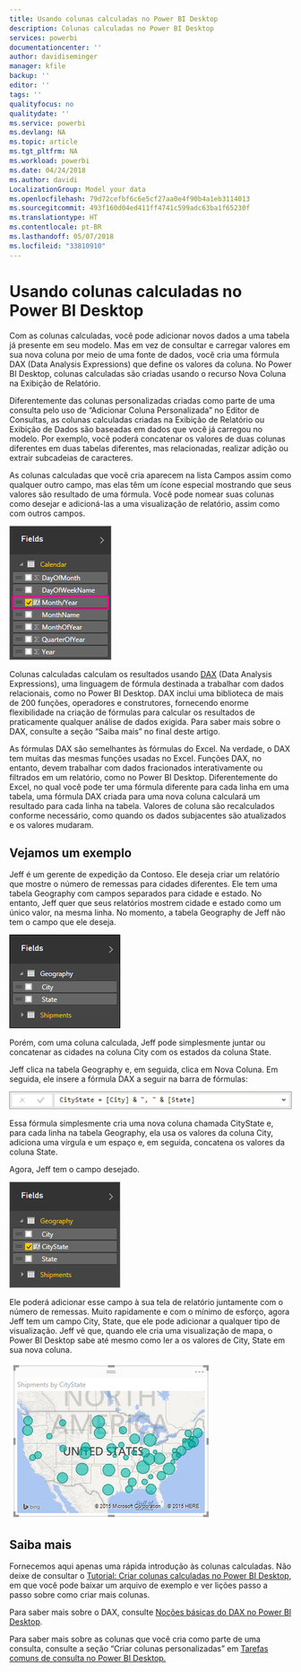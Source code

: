 ```yaml
---
title: Usando colunas calculadas no Power BI Desktop
description: Colunas calculadas no Power BI Desktop
services: powerbi
documentationcenter: ''
author: davidiseminger
manager: kfile
backup: ''
editor: ''
tags: ''
qualityfocus: no
qualitydate: ''
ms.service: powerbi
ms.devlang: NA
ms.topic: article
ms.tgt_pltfrm: NA
ms.workload: powerbi
ms.date: 04/24/2018
ms.author: davidi
LocalizationGroup: Model your data
ms.openlocfilehash: 79d72cefbf6c6e5cf27aa0e4f90b4a1eb3114013
ms.sourcegitcommit: 493f160d04ed411ff4741c599adc63ba1f65230f
ms.translationtype: HT
ms.contentlocale: pt-BR
ms.lasthandoff: 05/07/2018
ms.locfileid: "33810910"
---
```

# <a name="using-calculated-columns-in-power-bi-desktop"></a>Usando colunas calculadas no Power BI Desktop
Com as colunas calculadas, você pode adicionar novos dados a uma tabela já presente em seu modelo. Mas em vez de consultar e carregar valores em sua nova coluna por meio de uma fonte de dados, você cria uma fórmula DAX (Data Analysis Expressions) que define os valores da coluna. No Power BI Desktop, colunas calculadas são criadas usando o recurso Nova Coluna na Exibição de Relatório.

Diferentemente das colunas personalizadas criadas como parte de uma consulta pelo uso de “Adicionar Coluna Personalizada” no Editor de Consultas, as colunas calculadas criadas na Exibição de Relatório ou Exibição de Dados são baseadas em dados que você já carregou no modelo. Por exemplo, você poderá concatenar os valores de duas colunas diferentes em duas tabelas diferentes, mas relacionadas, realizar adição ou extrair subcadeias de caracteres.

As colunas calculadas que você cria aparecem na lista Campos assim como qualquer outro campo, mas elas têm um ícone especial mostrando que seus valores são resultado de uma fórmula. Você pode nomear suas colunas como desejar e adicioná-las a uma visualização de relatório, assim como com outros campos.

![](media/desktop-calculated-columns/calccolinpbid_fields.png)

Colunas calculadas calculam os resultados usando [DAX](https://msdn.microsoft.com/library/gg413422.aspx) (Data Analysis Expressions), uma linguagem de fórmula destinada a trabalhar com dados relacionais, como no Power BI Desktop. DAX inclui uma biblioteca de mais de 200 funções, operadores e construtores, fornecendo enorme flexibilidade na criação de fórmulas para calcular os resultados de praticamente qualquer análise de dados exigida. Para saber mais sobre o DAX, consulte a seção “Saiba mais” no final deste artigo.

As fórmulas DAX são semelhantes às fórmulas do Excel. Na verdade, o DAX tem muitas das mesmas funções usadas no Excel. Funções DAX, no entanto, devem trabalhar com dados fracionados interativamente ou filtrados em um relatório, como no Power BI Desktop. Diferentemente do Excel, no qual você pode ter uma fórmula diferente para cada linha em uma tabela, uma fórmula DAX criada para uma nova coluna calculará um resultado para cada linha na tabela. Valores de coluna são recalculados conforme necessário, como quando os dados subjacentes são atualizados e os valores mudaram.

## <a name="lets-look-at-an-example"></a>Vejamos um exemplo
Jeff é um gerente de expedição da Contoso. Ele deseja criar um relatório que mostre o número de remessas para cidades diferentes. Ele tem uma tabela Geography com campos separados para cidade e estado. No entanto, Jeff quer que seus relatórios mostrem cidade e estado como um único valor, na mesma linha. No momento, a tabela Geography de Jeff não tem o campo que ele deseja.

![](media/desktop-calculated-columns/calccolinpbid_cityandstatefields.png)

Porém, com uma coluna calculada, Jeff pode simplesmente juntar ou concatenar as cidades na coluna City com os estados da coluna State.

Jeff clica na tabela Geography e, em seguida, clica em Nova Coluna. Em seguida, ele insere a fórmula DAX a seguir na barra de fórmulas:

![](media/desktop-calculated-columns/calccolinpbid_formula.png)

Essa fórmula simplesmente cria uma nova coluna chamada CityState e, para cada linha na tabela Geography, ela usa os valores da coluna City, adiciona uma vírgula e um espaço e, em seguida, concatena os valores da coluna State.

Agora, Jeff tem o campo desejado.

![](media/desktop-calculated-columns/calccolinpbid_citystatefield.png)

Ele poderá adicionar esse campo à sua tela de relatório juntamente com o número de remessas. Muito rapidamente e com o mínimo de esforço, agora Jeff tem um campo City, State, que ele pode adicionar a qualquer tipo de visualização. Jeff vê que, quando ele cria uma visualização de mapa, o Power BI Desktop sabe até mesmo como ler a os valores de City, State em sua nova coluna.

![](media/desktop-calculated-columns/calccolinpbid_citystatemap.png)

## <a name="learn-more"></a>Saiba mais
Fornecemos aqui apenas uma rápida introdução às colunas calculadas. Não deixe de consultar o [Tutorial: Criar colunas calculadas no Power BI Desktop](desktop-tutorial-create-calculated-columns.md), em que você pode baixar um arquivo de exemplo e ver lições passo a passo sobre como criar mais colunas. 

Para saber mais sobre o DAX, consulte [Noções básicas do DAX no Power BI Desktop](desktop-quickstart-learn-dax-basics.md).

Para saber mais sobre as colunas que você cria como parte de uma consulta, consulte a seção “Criar colunas personalizadas” em [Tarefas comuns de consulta no Power BI Desktop.](desktop-common-query-tasks.md)  

